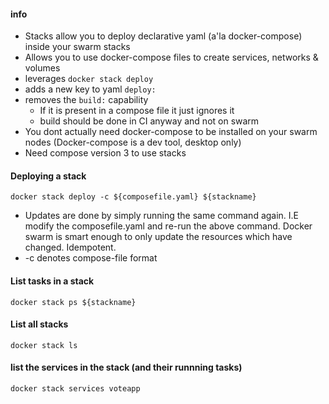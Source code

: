 #### info ####
* Stacks allow you to deploy declarative yaml (a'la docker-compose) inside your swarm stacks
* Allows you to use docker-compose files to create services, networks & volumes
* leverages ```docker stack deploy```
* adds a new key to yaml ```deploy:```
* removes the ```build:``` capability
    * If it is present in a compose file it just ignores it
    * build should be done in CI anyway and not on swarm
* You dont actually need docker-compose to be installed on your swarm nodes (Docker-compose is a dev tool, desktop only)
* Need compose version 3 to use stacks


#### Deploying a stack
```docker stack deploy -c ${composefile.yaml} ${stackname}```  
* Updates are done by simply running the same command again. I.E modify the composefile.yaml and re-run the above command. Docker swarm is smart enough to only update the resources which have changed. Idempotent.
* -c denotes compose-file format  

#### List tasks in a stack ####
```docker stack ps ${stackname}```

#### List all stacks ####
```docker stack ls```

#### list the services in the stack (and their runnning tasks) ####
```docker stack services voteapp```